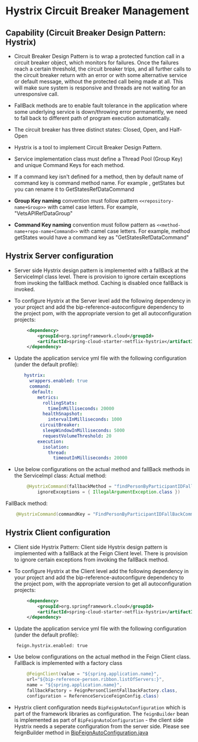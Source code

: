 # Hystrix Circuit Breaker Management

## Capability (Circuit Breaker Design Pattern: Hystrix)

- Circuit Breaker Design Pattern is to wrap a protected function call in a circuit breaker object, which monitors for failures. Once the failures reach a certain threshold, the circuit breaker trips, and all further calls to the circuit breaker return with an error or with some alternative service or default message, without the protected call being made at all. This will make sure system is responsive and threads are not waiting for an unresponsive call.

- FallBack methods are to enable fault tolerance in the application where some underlying service is down/throwing error permanently, we need to fall back to different path of program execution automatically. 

- The circuit breaker has three distinct states: Closed, Open, and Half-Open

- Hystrix is a tool to implement Circuit Breaker Design Pattern. 

- Service implementation class must define a Thread Pool (Group Key) and unique Command Keys for each method.

- If a command key isn't defined for a method, then by default name of command key is command method name. For example , getStates but you can rename it to GetStatesRefDataCommand

- **Group Key naming** convention must follow pattern `<<repository-name+Group>>` with camel case letters. For example, "VetsAPIRefDataGroup"

- **Command Key naming** convention must follow pattern as `<<method-name+repo-name+Command>>` with camel case letters. For example, method getStates would have a command key as "GetStatesRefDataCommand"

## Hystrix Server configuration
- Server side Hystrix design pattern is implemented with a fallBack at the ServiceImpl class level. There is provision to ignore certain exceptions from invoking the fallBack method. Caching is disabled once fallBack is invoked. 

- To configure Hystrix at the Server level add the following dependency in your project and add the bip-reference-autoconfigure dependency to the project pom, with the appropriate version to get all autoconfiguration projects:

```xml
		<dependency>
			<groupId>org.springframework.cloud</groupId>
			<artifactId>spring-cloud-starter-netflix-hystrix</artifactId>
		</dependency>
```

- Update the application service yml file with the following configuration (under the default profile):

```yaml
	   hystrix:
		 wrappers.enabled: true
		 command:
		  default:
		    metrics:
		      rollingStats:
		        timeInMilliseconds: 20000 
		      healthSnapshot: 
		        intervalInMilliseconds: 1000
		     circuitBreaker:
	 	      sleepWindowInMilliseconds: 5000
		      requestVolumeThreshold: 20
		    execution:
		      isolation:
		        thread:
		          timeoutInMilliseconds: 20000
```

- Use below configurations on the actual method and fallBack methods in the ServiceImpl class:
   Actual method:
```java
        @HystrixCommand(fallbackMethod = "findPersonByParticipantIDFallBack", commandKey = "GetPersonInfoByPIDCommand",
			ignoreExceptions = { IllegalArgumentException.class })
```

   FallBack method:
```java
	@HystrixCommand(commandKey = "FindPersonByParticipantIDFallBackCommand")
```

## Hystrix Client configuration

- Client side Hystrix Pattern: Client side Hystrix design pattern is implemented with a fallBack at 
the Feign Client level. There is provision to ignore certain exceptions from invoking the fallBack
method.

- To configure Hystrix at the Client level add the following dependency in your project and add the bip-reference-autoconfigure dependency to the project pom, with the appropriate version to get all autoconfiguration projects:

```xml
		<dependency>
			<groupId>org.springframework.cloud</groupId>
			<artifactId>spring-cloud-starter-netflix-hystrix</artifactId>
		</dependency>
```

- Update the application service yml file with the following configuration (under the default profile):
```
	feign.hystrix.enabled: true
```

- Use below configurations on the actual method in the Feign Client class. FallBack is implemented with a factory class
```java
		@FeignClient(value = "${spring.application.name}",
		url="${bip-reference-person.ribbon.listOfServers:}",
		name = "${spring.application.name}",
		fallbackFactory = FeignPersonClientFallbackFactory.class,
		configuration = ReferenceServiceFeignConfig.class)
```

- Hystrix client configuration needs `BipFeignAutoConfiguration` which is part of the framework libraries as configuration. The `feignBuilder` bean is implemented as part of `BipFeignAutoConfiguration` - the client side Hystrix needs a seperate configuration from the server side. Please see feignBuilder method in [BipFeignAutoConfiguration.java](https://github.ec.va.gov/EPMO/bip-ocp-framework/blob/master/bip-framework-autoconfigure/src/main/java/gov/va/bip/framework/feign/autoconfigure/BipFeignAutoConfiguration.java)

